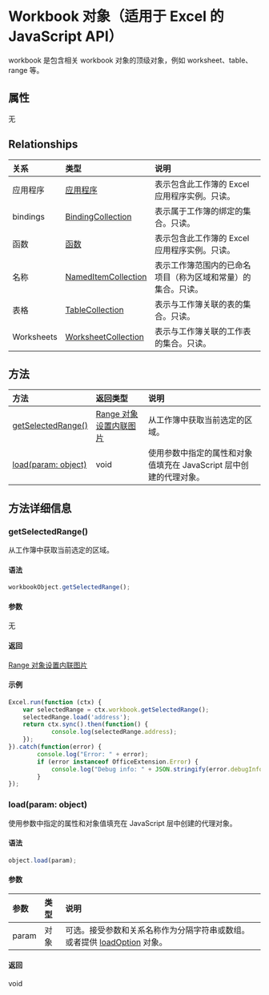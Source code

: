 ﻿# Workbook 对象（适用于 Excel 的 JavaScript API）

workbook 是包含相关 workbook 对象的顶级对象，例如 worksheet、table、range 等。

## 属性

无

## Relationships
| 关系 | 类型   |说明|
|:---------------|:--------|:----------|
|应用程序|[应用程序](application.md)|表示包含此工作簿的 Excel 应用程序实例。只读。|
|bindings|[BindingCollection](bindingcollection.md)|表示属于工作簿的绑定的集合。只读。|
|函数|[函数](functions.md)|表示包含此工作簿的 Excel 应用程序实例。只读。|
|名称|[NamedItemCollection](nameditemcollection.md)|表示工作簿范围内的已命名项目（称为区域和常量）的集合。只读。|
|表格|[TableCollection](tablecollection.md)|表示与工作簿关联的表的集合。只读。|
|Worksheets|[WorksheetCollection](worksheetcollection.md)|表示与工作簿关联的工作表的集合。只读。|

## 方法

| 方法           | 返回类型    |说明|
|:---------------|:--------|:----------|
|[getSelectedRange()](#getselectedrange)|[Range 对象设置内联图片](range.md)|从工作簿中获取当前选定的区域。|
|[load(param: object)](#loadparam-object)|void|使用参数中指定的属性和对象值填充在 JavaScript 层中创建的代理对象。|

## 方法详细信息


### getSelectedRange()
从工作簿中获取当前选定的区域。

#### 语法
```js
workbookObject.getSelectedRange();
```

#### 参数
无

#### 返回
[Range 对象设置内联图片](range.md)

#### 示例

```js
Excel.run(function (ctx) { 
    var selectedRange = ctx.workbook.getSelectedRange();
    selectedRange.load('address');
    return ctx.sync().then(function() {
            console.log(selectedRange.address);
    });
}).catch(function(error) {
        console.log("Error: " + error);
        if (error instanceof OfficeExtension.Error) {
            console.log("Debug info: " + JSON.stringify(error.debugInfo));
        }
});
```
### load(param: object)
使用参数中指定的属性和对象值填充在 JavaScript 层中创建的代理对象。

#### 语法
```js
object.load(param);
```

#### 参数
| 参数    | 类型   |说明|
|:---------------|:--------|:----------|
|param|对象|可选。接受参数和关系名称作为分隔字符串或数组。或者提供 [loadOption](loadoption.md) 对象。|

#### 返回
void
